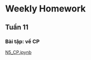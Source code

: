 
<h1> Weekly Homework </h1>


<h2> Tuần 11 </h2>

<h3> Bài tập: về CP<br> </h3>

<a href="N5_CP.ipynb">
  N5_CP.ipynb
</a>

